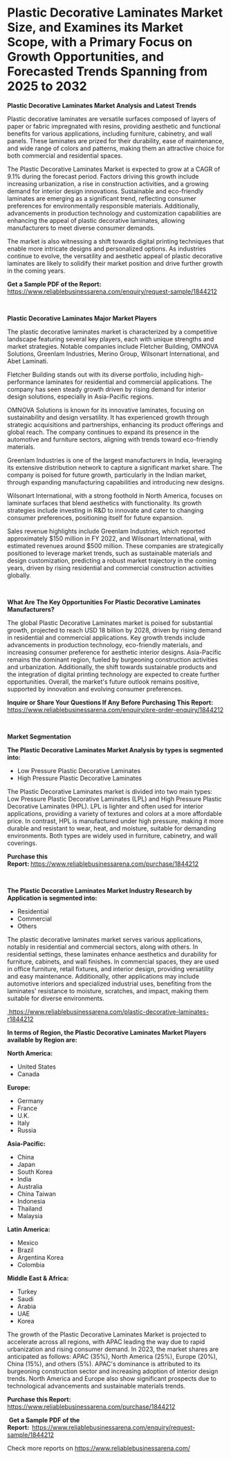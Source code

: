 <p><h1>Plastic Decorative Laminates Market Size, and Examines its Market Scope, with a Primary Focus on Growth Opportunities, and Forecasted Trends Spanning from 2025 to 2032</h1></p><p><strong>Plastic Decorative Laminates Market Analysis and Latest Trends</strong></p>
<p><p>Plastic decorative laminates are versatile surfaces composed of layers of paper or fabric impregnated with resins, providing aesthetic and functional benefits for various applications, including furniture, cabinetry, and wall panels. These laminates are prized for their durability, ease of maintenance, and wide range of colors and patterns, making them an attractive choice for both commercial and residential spaces.</p><p>The Plastic Decorative Laminates Market is expected to grow at a CAGR of 9.1% during the forecast period. Factors driving this growth include increasing urbanization, a rise in construction activities, and a growing demand for interior design innovations. Sustainable and eco-friendly laminates are emerging as a significant trend, reflecting consumer preferences for environmentally responsible materials. Additionally, advancements in production technology and customization capabilities are enhancing the appeal of plastic decorative laminates, allowing manufacturers to meet diverse consumer demands.</p><p>The market is also witnessing a shift towards digital printing techniques that enable more intricate designs and personalized options. As industries continue to evolve, the versatility and aesthetic appeal of plastic decorative laminates are likely to solidify their market position and drive further growth in the coming years.</p></p>
<p><strong>Get a Sample PDF of the Report:&nbsp;</strong> <a href="https://www.reliablebusinessarena.com/enquiry/request-sample/1844212?utm_campaign=2518&utm_medium=2&utm_source=Github&utm_content=ia&utm_term=03042025&utm_id=plastic-decorative-laminates">https://www.reliablebusinessarena.com/enquiry/request-sample/1844212</a></p>
<p>&nbsp;</p>
<p><strong>Plastic Decorative Laminates Major Market Players</strong></p>
<p><p>The plastic decorative laminates market is characterized by a competitive landscape featuring several key players, each with unique strengths and market strategies. Notable companies include Fletcher Building, OMNOVA Solutions, Greenlam Industries, Merino Group, Wilsonart International, and Abet Laminati.</p><p>Fletcher Building stands out with its diverse portfolio, including high-performance laminates for residential and commercial applications. The company has seen steady growth driven by rising demand for interior design solutions, especially in Asia-Pacific regions.</p><p>OMNOVA Solutions is known for its innovative laminates, focusing on sustainability and design versatility. It has experienced growth through strategic acquisitions and partnerships, enhancing its product offerings and global reach. The company continues to expand its presence in the automotive and furniture sectors, aligning with trends toward eco-friendly materials.</p><p>Greenlam Industries is one of the largest manufacturers in India, leveraging its extensive distribution network to capture a significant market share. The company is poised for future growth, particularly in the Indian market, through expanding manufacturing capabilities and introducing new designs.</p><p>Wilsonart International, with a strong foothold in North America, focuses on laminate surfaces that blend aesthetics with functionality. Its growth strategies include investing in R&D to innovate and cater to changing consumer preferences, positioning itself for future expansion.</p><p>Sales revenue highlights include Greenlam Industries, which reported approximately $150 million in FY 2022, and Wilsonart International, with estimated revenues around $500 million. These companies are strategically positioned to leverage market trends, such as sustainable materials and design customization, predicting a robust market trajectory in the coming years, driven by rising residential and commercial construction activities globally.</p></p>
<p>&nbsp;</p>
<p><strong>What Are The Key Opportunities For Plastic Decorative Laminates Manufacturers?</strong></p>
<p><p>The global Plastic Decorative Laminates market is poised for substantial growth, projected to reach USD 18 billion by 2028, driven by rising demand in residential and commercial applications. Key growth trends include advancements in production technology, eco-friendly materials, and increasing consumer preference for aesthetic interior designs. Asia-Pacific remains the dominant region, fueled by burgeoning construction activities and urbanization. Additionally, the shift towards sustainable products and the integration of digital printing technology are expected to create further opportunities. Overall, the market's future outlook remains positive, supported by innovation and evolving consumer preferences.</p></p>
<p><strong>Inquire or Share Your Questions If Any Before Purchasing This Report:</strong> <a href="https://www.reliablebusinessarena.com/enquiry/pre-order-enquiry/1844212?utm_campaign=2518&utm_medium=2&utm_source=Github&utm_content=ia&utm_term=03042025&utm_id=plastic-decorative-laminates">https://www.reliablebusinessarena.com/enquiry/pre-order-enquiry/1844212</a></p>
<p>&nbsp;</p>
<p><strong>Market Segmentation</strong></p>
<p><strong>The Plastic Decorative Laminates Market Analysis by types is segmented into:</strong></p>
<p><ul><li>Low Pressure Plastic Decorative Laminates</li><li>High Pressure Plastic Decorative Laminates</li></ul></p>
<p><p>The Plastic Decorative Laminates market is divided into two main types: Low Pressure Plastic Decorative Laminates (LPL) and High Pressure Plastic Decorative Laminates (HPL). LPL is lighter and often used for interior applications, providing a variety of textures and colors at a more affordable price. In contrast, HPL is manufactured under high pressure, making it more durable and resistant to wear, heat, and moisture, suitable for demanding environments. Both types are widely used in furniture, cabinetry, and wall coverings.</p></p>
<p><strong>Purchase this Report:&nbsp;</strong><a href="https://www.reliablebusinessarena.com/purchase/1844212?utm_campaign=2518&utm_medium=2&utm_source=Github&utm_content=ia&utm_term=03042025&utm_id=plastic-decorative-laminates">https://www.reliablebusinessarena.com/purchase/1844212</a></p>
<p>&nbsp;</p>
<p><strong>The Plastic Decorative Laminates Market Industry Research by Application is segmented into:</strong></p>
<p><ul><li>Residential</li><li>Commercial</li><li>Others</li></ul></p>
<p><p>The plastic decorative laminates market serves various applications, notably in residential and commercial sectors, along with others. In residential settings, these laminates enhance aesthetics and durability for furniture, cabinets, and wall finishes. In commercial spaces, they are used in office furniture, retail fixtures, and interior design, providing versatility and easy maintenance. Additionally, other applications may include automotive interiors and specialized industrial uses, benefiting from the laminates' resistance to moisture, scratches, and impact, making them suitable for diverse environments.</p></p>
<p><a href="https://www.reliablebusinessarena.com/plastic-decorative-laminates-r1844212?utm_campaign=2518&utm_medium=2&utm_source=Github&utm_content=ia&utm_term=03042025&utm_id=plastic-decorative-laminates">&nbsp;https://www.reliablebusinessarena.com/plastic-decorative-laminates-r1844212</a></p>
<p><strong>In terms of Region, the Plastic Decorative Laminates Market Players available by Region are:</strong></p>
<p>
    <p> <strong> North America: </strong>
        <ul>
            <li>United States</li>
            <li>Canada</li>
        </ul>
        </p> 
    <p> <strong> Europe: </strong>
        <ul>
            <li>Germany</li>
            <li>France</li>
            <li>U.K.</li>
            <li>Italy</li>
            <li>Russia</li>
        </ul>
        </p> 
    <p> <strong> Asia-Pacific: </strong>
        <ul>
            <li>China</li>
            <li>Japan</li>
            <li>South Korea</li>
            <li>India</li>
            <li>Australia</li>
            <li>China Taiwan</li>
            <li>Indonesia</li>
            <li>Thailand</li>
            <li>Malaysia</li>
        </ul>
        </p> 
    <p> <strong> Latin America: </strong>
        <ul>
            <li>Mexico</li>
            <li>Brazil</li>
            <li>Argentina Korea</li>
            <li>Colombia</li>
        </ul>
        </p> 
    <p> <strong> Middle East & Africa: </strong>
        <ul>
            <li>Turkey</li>
            <li>Saudi</li>
            <li>Arabia</li>
            <li>UAE</li>
            <li>Korea</li>
        </ul>
    </p>
    </p>
<p><p>The growth of the Plastic Decorative Laminates Market is projected to accelerate across all regions, with APAC leading the way due to rapid urbanization and rising consumer demand. In 2023, the market shares are anticipated as follows: APAC (35%), North America (25%), Europe (20%), China (15%), and others (5%). APAC's dominance is attributed to its burgeoning construction sector and increasing adoption of interior design trends. North America and Europe also show significant prospects due to technological advancements and sustainable materials trends.</p></p>
<p><strong>Purchase this Report: </strong><a href="https://www.reliablebusinessarena.com/purchase/1844212?utm_campaign=2518&utm_medium=2&utm_source=Github&utm_content=ia&utm_term=03042025&utm_id=plastic-decorative-laminates">https://www.reliablebusinessarena.com/purchase/1844212</a></p>
<p>&nbsp;<strong>Get a Sample PDF of the Report:&nbsp;&nbsp;</strong><a href="https://www.reliablebusinessarena.com/enquiry/request-sample/1844212?utm_campaign=2518&utm_medium=2&utm_source=Github&utm_content=ia&utm_term=03042025&utm_id=plastic-decorative-laminates">https://www.reliablebusinessarena.com/enquiry/request-sample/1844212</a></p>
<p><strong></strong></p>
<p>Check more reports on <a href="https://www.reliablebusinessarena.com/?utm_campaign=2518&utm_medium=2&utm_source=Github&utm_content=ia&utm_term=03042025&utm_id=plastic-decorative-laminates">https://www.reliablebusinessarena.com/</a></p>